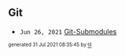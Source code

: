 ## Git


* <code>Jun 26, 2021</code> [Git-Submodules](2021-06-26T21-03-38-git-submodules.md)

<sup><sub>generated 31 Jul 2021 08:35:45 by <a href='https://github.com/senorprogrammer/til'>til</a></sub></sup>
